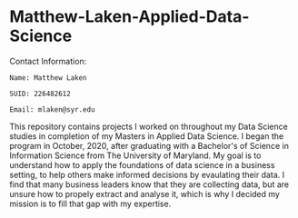# Matthew-Laken-Applied-Data-Science
Contact Information: 

    Name: Matthew Laken
  
    SUID: 226482612 
  
    Email: mlaken@syr.edu
 
This repository contains projects I worked on throughout my Data Science studies in completion of my Masters in Applied Data Science. I began the program in October, 2020, after graduating with a Bachelor's of Science in Information Science from The University of Maryland. My goal is to understand how to apply the foundations of data science in a business setting, to help others make informed decisions by evaulating their data. I find that many business leaders know that they are collecting data, but are unsure how to propely extract and analyse it, which is why I decided my mission is to fill that gap with my expertise. 
